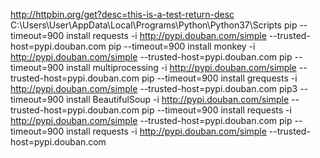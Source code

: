 http://httpbin.org/get?desc=this-is-a-test-return-desc
C:\Users\User\AppData\Local\Programs\Python\Python37\Scripts
pip --timeout=900 install requests -i http://pypi.douban.com/simple --trusted-host=pypi.douban.com
pip --timeout=900 install monkey -i http://pypi.douban.com/simple --trusted-host=pypi.douban.com
pip --timeout=900 install multiprocessing -i http://pypi.douban.com/simple --trusted-host=pypi.douban.com
pip --timeout=900 install grequests -i http://pypi.douban.com/simple --trusted-host=pypi.douban.com
pip3 --timeout=900 install BeautifulSoup -i http://pypi.douban.com/simple --trusted-host=pypi.douban.com
pip --timeout=900 install requests -i http://pypi.douban.com/simple --trusted-host=pypi.douban.com
pip --timeout=900 install requests -i http://pypi.douban.com/simple --trusted-host=pypi.douban.com
 